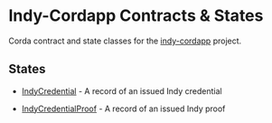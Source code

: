 # Indy-Cordapp Contracts & States

Corda contract and state classes for the [indy-cordapp](../cordapp/README.md) project.


## States

- [IndyCredential](src/main/kotlin/com/luxoft/blockchainlab/corda/hyperledger/indy/data/state/IndyCredential.kt) - A record of an issued Indy credential

- [IndyCredentialProof](src/main/kotlin/com/luxoft/blockchainlab/corda/hyperledger/indy/data/state/IndyCredentialProof.kt) - A record of an issued Indy proof